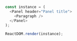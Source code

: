 <!--start-code-->

```js
const instance = (
  <Panel header="Panel title">
    <Paragraph />
  </Panel>
);

ReactDOM.render(instance);
```

<!--end-code-->
